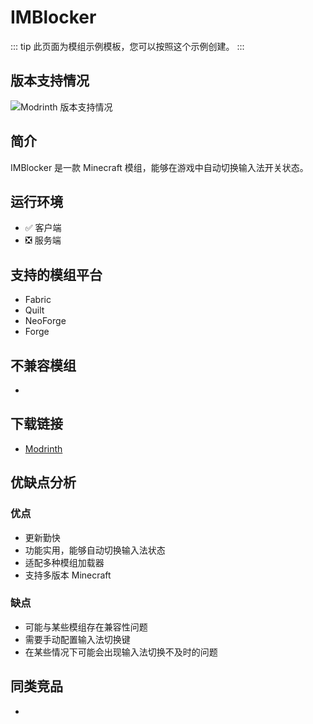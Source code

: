 # IMBlocker

::: tip
此页面为模组示例模板，您可以按照这个示例创建。
:::

## 版本支持情况

![Modrinth 版本支持情况](https://img.shields.io/modrinth/game-versions/imblocker-original)

## 简介

IMBlocker 是一款 Minecraft 模组，能够在游戏中自动切换输入法开关状态。

## 运行环境

- ✅ 客户端
- ❎ 服务端

## 支持的模组平台

- Fabric
- Quilt
- NeoForge
- Forge

## 不兼容模组

-

## 下载链接

- [Modrinth](https://modrinth.com/mod/imblocker-original)

## 优缺点分析

### 优点

- 更新勤快
- 功能实用，能够自动切换输入法状态
- 适配多种模组加载器
- 支持多版本 Minecraft

### 缺点

- 可能与某些模组存在兼容性问题
- 需要手动配置输入法切换键
- 在某些情况下可能会出现输入法切换不及时的问题

## 同类竞品

- 



